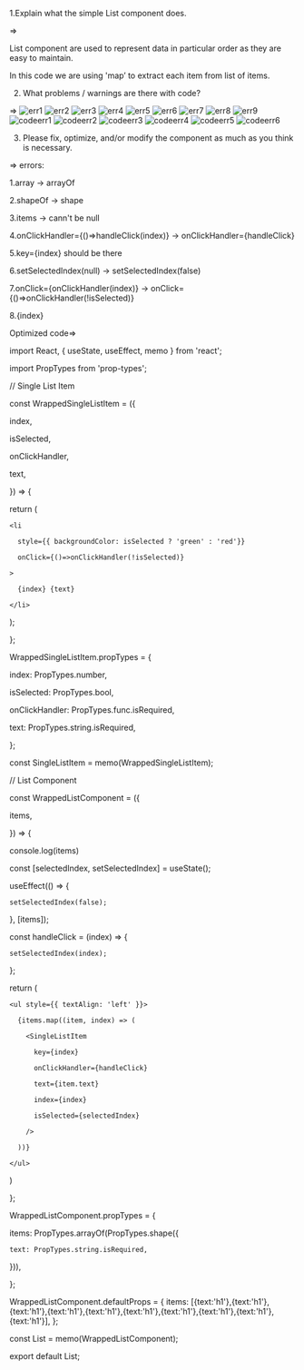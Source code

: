 1.Explain what the simple List component does. 

 

=> 

List component are used to represent data in particular order as they are easy to maintain. 

In this code we are using 'map’ to extract each item from list of  items. 

 

2. What problems / warnings are there with code? 

 

=> 
![err1](https://user-images.githubusercontent.com/63417558/193464156-b5d08aae-5fd0-41ee-b95d-b743391dd07a.PNG)
 ![err2](https://user-images.githubusercontent.com/63417558/193464203-3d2e288d-a2ea-4121-a130-9f62a6bb6961.PNG)
![err3](https://user-images.githubusercontent.com/63417558/193464236-baa6b359-66bd-437d-b0d3-729365faf61f.PNG)
![err4](https://user-images.githubusercontent.com/63417558/193464240-c5a606c9-3668-4f08-bbe7-aa5570bba561.PNG)
![err5](https://user-images.githubusercontent.com/63417558/193464243-0047738b-2a59-400b-baab-36ef8d44e973.PNG)
![err6](https://user-images.githubusercontent.com/63417558/193464246-ddd3a577-26c9-4dd6-a81d-8990c67e38b1.PNG)
![err7](https://user-images.githubusercontent.com/63417558/193464247-b946fdf6-16de-469e-af53-e8401e348938.PNG)
![err8](https://user-images.githubusercontent.com/63417558/193464249-85b2e4fb-73ab-4599-b82a-0e0a046c3ff0.PNG)
![err9](https://user-images.githubusercontent.com/63417558/193464254-119e74ce-3a44-4a19-b49b-ff96f7dfa17c.PNG)
![codeerr1](https://user-images.githubusercontent.com/63417558/193464269-8fa68589-2e1e-4532-978f-348b498ed5d5.PNG)
![codeerr2](https://user-images.githubusercontent.com/63417558/193464271-86f38900-db3b-4bb9-b014-701fa6f4335c.PNG)
![codeerr3](https://user-images.githubusercontent.com/63417558/193464273-121d93f8-c222-4c80-8ea4-9bd660ba5bc2.PNG)
![codeerr4](https://user-images.githubusercontent.com/63417558/193464274-bd8e82cc-556d-42c4-a5e3-be6bcafac68b.PNG)
![codeerr5](https://user-images.githubusercontent.com/63417558/193464276-01dc88c8-8b04-480f-bdcf-49ad9cb0e648.PNG)
![codeerr6](https://user-images.githubusercontent.com/63417558/193464278-08b6ca93-000b-49da-9ced-4929e89aa8ab.PNG)

 

3. Please fix, optimize, and/or modify the component as much as you think is necessary. 

 

=> errors: 

  

1.array -> arrayOf 

2.shapeOf -> shape 

3.items -> cann't be null 

4.onClickHandler={()=>handleClick(index)} -> onClickHandler={handleClick} 

5.key={index} should be there 

6.setSelectedIndex(null) -> setSelectedIndex(false)  

7.onClick={onClickHandler(index)} -> onClick={()=>onClickHandler(!isSelected)} 

8.{index} 

 

Optimized code=> 

import React, { useState, useEffect, memo } from 'react'; 

import PropTypes from 'prop-types'; 

 
 

// Single List Item 

const WrappedSingleListItem = ({ 

  index, 

  isSelected, 

  onClickHandler, 

  text, 

}) => { 

  return ( 

    <li 

      style={{ backgroundColor: isSelected ? 'green' : 'red'}} 

      onClick={()=>onClickHandler(!isSelected)} 

    > 

      {index} {text} 

    </li> 

  ); 

}; 

 
 

WrappedSingleListItem.propTypes = { 

  index: PropTypes.number, 

  isSelected: PropTypes.bool, 

  onClickHandler: PropTypes.func.isRequired, 

  text: PropTypes.string.isRequired, 

}; 

 
 

const SingleListItem = memo(WrappedSingleListItem); 

 
 

// List Component 

const WrappedListComponent = ({ 

  items, 

}) => { 

  console.log(items) 

  const [selectedIndex, setSelectedIndex] = useState(); 

 
 

  useEffect(() => { 

    setSelectedIndex(false); 

  }, [items]); 

 
 

  const handleClick = (index) => { 

    setSelectedIndex(index); 

  }; 

 
 

  return ( 

    <ul style={{ textAlign: 'left' }}> 

      {items.map((item, index) => ( 

        <SingleListItem 

          key={index} 

          onClickHandler={handleClick} 

          text={item.text} 

          index={index} 

          isSelected={selectedIndex} 

        /> 

      ))} 

    </ul> 

  ) 

}; 


WrappedListComponent.propTypes = { 

  items: PropTypes.arrayOf(PropTypes.shape({ 

    text: PropTypes.string.isRequired, 

  })), 

}; 

WrappedListComponent.defaultProps = { 
  items: [{text:'h1'},{text:'h1'},{text:'h1'},{text:'h1'},{text:'h1'},{text:'h1'},{text:'h1'},{text:'h1'},{text:'h1'},{text:'h1'}], 
}; 


const List = memo(WrappedListComponent); 

export default List; 
